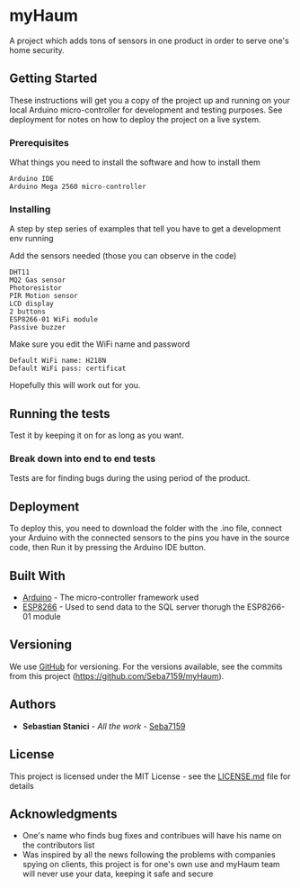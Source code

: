 # myHaum

A project which adds tons of sensors in one product in order to serve one's home security.

## Getting Started

These instructions will get you a copy of the project up and running on your local Arduino micro-controller for development and testing purposes. See deployment for notes on how to deploy the project on a live system.

### Prerequisites

What things you need to install the software and how to install them

```
Arduino IDE
Arduino Mega 2560 micro-controller
```

### Installing

A step by step series of examples that tell you have to get a development env running

Add the sensors needed (those you can observe in the code)

```
DHT11
MQ2 Gas sensor
Photoresistor
PIR Motion sensor
LCD display
2 buttons
ESP8266-01 WiFi module
Passive buzzer
```

Make sure you edit the WiFi name and password 

```
Default WiFi name: H218N
Default WiFi pass: certificat
```

Hopefully this will work out for you. 

## Running the tests

Test it by keeping it on for as long as you want. 

### Break down into end to end tests

Tests are for finding bugs during the using period of the product.

## Deployment

To deploy this, you need to download the folder with the .ino file, connect your Arduino with the connected sensors to the pins you have in the source code, then Run it by pressing the Arduino IDE button. 

## Built With

* [Arduino](https://www.arduino.cc/) - The micro-controller framework used
* [ESP8266](https://espressif.com/en/products/hardware/esp8266ex/overview) - Used to send data to the SQL server thorugh the ESP8266-01 module

## Versioning

We use [GitHub](http://github.com/) for versioning. For the versions available, see the commits from this project (https://github.com/Seba7159/myHaum). 

## Authors

* **Sebastian Stanici** - *All the work* - [Seba7159](https://github.com/Seba7159)

## License

This project is licensed under the MIT License - see the [LICENSE.md](LICENSE.md) file for details

## Acknowledgments

* One's name who finds bug fixes and contribues will have his name on the contributors list
* Was inspired by all the news following the problems with companies spying on clients, this project is for one's own use and myHaum team will never use your data, keeping it safe and secure 
